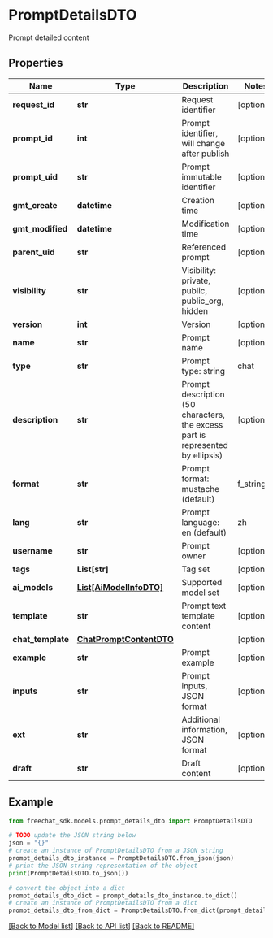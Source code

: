 # PromptDetailsDTO

Prompt detailed content

## Properties

Name | Type | Description | Notes
------------ | ------------- | ------------- | -------------
**request_id** | **str** | Request identifier | [optional] 
**prompt_id** | **int** | Prompt identifier, will change after publish | [optional] 
**prompt_uid** | **str** | Prompt immutable identifier | [optional] 
**gmt_create** | **datetime** | Creation time | [optional] 
**gmt_modified** | **datetime** | Modification time | [optional] 
**parent_uid** | **str** | Referenced prompt | [optional] 
**visibility** | **str** | Visibility: private, public, public_org, hidden | [optional] 
**version** | **int** | Version | [optional] 
**name** | **str** | Prompt name | [optional] 
**type** | **str** | Prompt type: string | chat | [optional] 
**description** | **str** | Prompt description (50 characters, the excess part is represented by ellipsis) | [optional] 
**format** | **str** | Prompt format: mustache (default) | f_string | [optional] 
**lang** | **str** | Prompt language: en (default) | zh | ... | [optional] 
**username** | **str** | Prompt owner | [optional] 
**tags** | **List[str]** | Tag set | [optional] 
**ai_models** | [**List[AiModelInfoDTO]**](AiModelInfoDTO.md) | Supported model set | [optional] 
**template** | **str** | Prompt text template content | [optional] 
**chat_template** | [**ChatPromptContentDTO**](ChatPromptContentDTO.md) |  | [optional] 
**example** | **str** | Prompt example | [optional] 
**inputs** | **str** | Prompt inputs, JSON format | [optional] 
**ext** | **str** | Additional information, JSON format | [optional] 
**draft** | **str** | Draft content | [optional] 

## Example

```python
from freechat_sdk.models.prompt_details_dto import PromptDetailsDTO

# TODO update the JSON string below
json = "{}"
# create an instance of PromptDetailsDTO from a JSON string
prompt_details_dto_instance = PromptDetailsDTO.from_json(json)
# print the JSON string representation of the object
print(PromptDetailsDTO.to_json())

# convert the object into a dict
prompt_details_dto_dict = prompt_details_dto_instance.to_dict()
# create an instance of PromptDetailsDTO from a dict
prompt_details_dto_from_dict = PromptDetailsDTO.from_dict(prompt_details_dto_dict)
```
[[Back to Model list]](../README.md#documentation-for-models) [[Back to API list]](../README.md#documentation-for-api-endpoints) [[Back to README]](../README.md)


